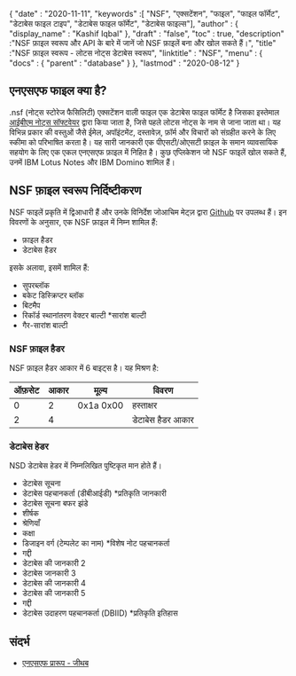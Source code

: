 {
  "date" : "2020-11-11",
  "keywords" :[ "NSF", "एक्सटेंशन", "फाइल", "फाइल फॉर्मेट", "डेटाबेस फाइल टाइप", "डेटाबेस फाइल फॉर्मेट", "डेटाबेस फाइल्स"],
  "author" : {
    "display_name" : "Kashif Iqbal"
},
  "draft" : "false",
  "toc" : true,
  "description" :"NSF फ़ाइल स्वरूप और API के बारे में जानें जो NSF फ़ाइलें बना और खोल सकते हैं।",
  "title" :"NSF फ़ाइल स्वरूप - लोटस नोट्स डेटाबेस स्वरूप",
  "linktitle" : "NSF",
  "menu" : {
    "docs" : {
      "parent" : "database"
}
},
  "lastmod" : "2020-08-12"
}

## एनएसएफ फाइल क्या है?

.nsf (नोट्स स्टोरेज फैसिलिटी) एक्सटेंशन वाली फाइल एक डेटाबेस फाइल फॉर्मेट है जिसका इस्तेमाल [आईबीएम नोट्स सॉफ्टवेयर](https://en.wikipedia.org/wiki/HCL_Domino) द्वारा किया जाता है, जिसे पहले लोटस नोट्स के नाम से जाना जाता था। यह विभिन्न प्रकार की वस्तुओं जैसे ईमेल, अपॉइंटमेंट, दस्तावेज़, फ़ॉर्म और विचारों को संग्रहीत करने के लिए स्कीमा को परिभाषित करता है। यह सारी जानकारी एक पीएसटी/ओएसटी फ़ाइल के समान व्यावसायिक सहयोग के लिए एक एकल एनएसएफ फ़ाइल में निहित है। कुछ एप्लिकेशन जो NSF फाइलें खोल सकते हैं, उनमें IBM Lotus Notes और IBM Domino शामिल हैं।

## NSF फ़ाइल स्वरूप निर्दिष्टीकरण

NSF फाइलें प्रकृति में द्विआधारी हैं और उनके विनिर्देश जोआचिम मेट्ज़ द्वारा [Github](https://github.com/libyal/libnsfdb/blob/main/documentation/Notes%20Storage%20Facility%20(NSF)%20database%20file%20format.asciidoc) पर उपलब्ध हैं। इन विवरणों के अनुसार, एक NSF फ़ाइल में निम्न शामिल हैं:

* फ़ाइल हैडर
* डेटाबेस हैडर

इसके अलावा, इसमें शामिल हैं:

* सुपरब्लॉक
* बकेट डिस्क्रिप्टर ब्लॉक
* बिटमैप
* रिकॉर्ड स्थानांतरण वेक्टर बाल्टी
*सारांश बाल्टी
* गैर-सारांश बाल्टी


### NSF फ़ाइल हैडर

NSF फ़ाइल हैडर आकार में 6 बाइट्स है। यह मिश्रण है:

|ऑफ़सेट|आकार|मूल्य|विवरण|
---|---|---|---|
0|2|0x1a 0x00|हस्ताक्षर|
2|4| |डेटाबेस हैडर आकार|

### डेटाबेस हेडर

NSD डेटाबेस हेडर में निम्नलिखित पुष्टिकृत मान होते हैं।

* डेटाबेस सूचना
* डेटाबेस पहचानकर्ता (डीबीआईडी)
*प्रतिकृति जानकारी
* डेटाबेस सूचना बफर झंडे
* शीर्षक
* श्रेणियाँ
* कक्षा
* डिजाइन वर्ग (टेम्पलेट का नाम)
*विशेष नोट पहचानकर्ता
* गद्दी
* डेटाबेस की जानकारी 2
* डेटाबेस जानकारी 3
* डेटाबेस की जानकारी 4
* डेटाबेस की जानकारी 5
* गद्दी
* डेटाबेस उदाहरण पहचानकर्ता (DBIID)
*प्रतिकृति इतिहास

## संदर्भ

* [एनएसएफ प्रारूप - जीथब](https://github.com/libyal/libnsfdb/blob/main/documentation/Notes%20Storage%20Facility%20(NSF)%20database%20file%20format.asciidoc)


